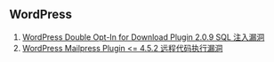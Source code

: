 WordPress
---

1. [WordPress Double Opt-In for Download Plugin 2.0.9 SQL 注入漏洞](1/)
2. [WordPress Mailpress Plugin <= 4.5.2 远程代码执行漏洞](2/)
